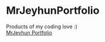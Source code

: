 # MrJeyhunPortfolio
Products of my coding love :)<br />
<a href="https://mrjeyhun.github.io/MrJeyhunPortfolio/">MrJeyhun Portfolio</a>
